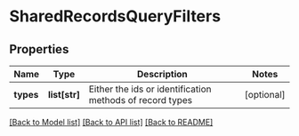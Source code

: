 # SharedRecordsQueryFilters

## Properties
Name | Type | Description | Notes
------------ | ------------- | ------------- | -------------
**types** | **list[str]** | Either the ids or identification methods of record types  | [optional] 

[[Back to Model list]](../README.md#documentation-for-models) [[Back to API list]](../README.md#documentation-for-api-endpoints) [[Back to README]](../README.md)


